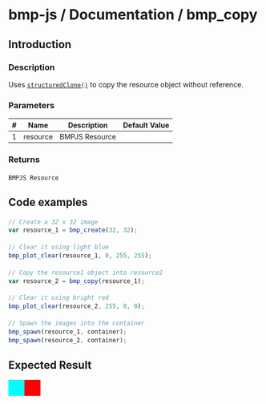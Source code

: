 # bmp-js / Documentation / bmp_copy
## Introduction

### Description

Uses [`structuredClone()`](https://developer.mozilla.org/en-US/docs/Web/API/structuredClone) to copy the resource object without reference.

### Parameters

|#|Name|Description|Default Value|
|-|-|-|-|
|1|resource|BMPJS Resource||

### Returns
`BMPJS Resource`

## Code examples

```js
// Create a 32 x 32 image
var resource_1 = bmp_create(32, 32);

// Clear it using light blue
bmp_plot_clear(resource_1, 0, 255, 255);

// Copy the resource1 object into resource2
var resource_2 = bmp_copy(resource_1);

// Clear it using bright red
bmp_plot_clear(resource_2, 255, 0, 0);

// Spawn the images into the container
bmp_spawn(resource_1, container);
bmp_spawn(resource_2, container);
```

## Expected Result

![expected-result](./img/002.png)
